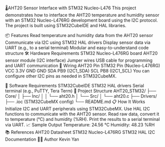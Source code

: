🌡️AHT20 Sensor Interface with STM32 Nucleo-L476
This project demonstrates how to interface the AHT20 temperature and humidity sensor with an STM32 Nucleo-L476RG development board using the I2C protocol. The project is built using STM32CubeIDE and HAL libraries.

📦 Features
Read temperature and humidity data from the AHT20 sensor
Communicate via I2C using STM32 HAL drivers
Display sensor data via UART (e.g., to a serial terminal)
Modular and easy-to-understand code structure
🛠️ Hardware Requirements
STM32 Nucleo-L476RG board
AHT20 sensor module (I2C interface)
Jumper wires
USB cable for programming and UART communication
🔌 Wiring
AHT20 Pin	STM32 Pin (Nucleo-L476RG)
VCC	3.3V
GND	GND
SDA	PB9 (I2C1_SDA)
SCL	PB8 (I2C1_SCL)
You can configure other I2C pins as needed in STM32CubeMX.

🧰 Software Requirements
STM32CubeIDE
STM32 HAL drivers
Serial terminal (e.g., PuTTY, Tera Term)
📁 Project Structure
AHT20_STM32/
├── Core/
│   ├── Inc/
│   │   └── aht20.h
│   └── Src/
│       └── aht20.c
├── Drivers/
├── .ioc (STM32CubeMX config)
└── README.md
📋 How It Works
Initialize I2C and UART peripherals using STM32CubeMX.
Use HAL I2C functions to communicate with the AHT20 sensor.
Read raw data, convert it to temperature (°C) and humidity (%RH).
Print the results to a serial terminal via UART.
📈 Sample Output
Temperature: 24.56 °C
Humidity: 48.23 %RH
📚 References
AHT20 Datasheet
STM32 Nucleo-L476RG
STM32 HAL I2C Documentation
🧑‍💻 Author
Kevin Yan
